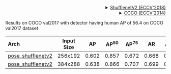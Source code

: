 <!-- [BACKBONE] -->

<details>
<summary align="right"><a href="http://openaccess.thecvf.com/content_ECCV_2018/html/Ningning_Light-weight_CNN_Architecture_ECCV_2018_paper.html">ShufflenetV2 (ECCV'2018)</a></summary>

```bibtex
@inproceedings{ma2018shufflenet,
  title={Shufflenet v2: Practical guidelines for efficient cnn architecture design},
  author={Ma, Ningning and Zhang, Xiangyu and Zheng, Hai-Tao and Sun, Jian},
  booktitle={Proceedings of the European conference on computer vision (ECCV)},
  pages={116--131},
  year={2018}
}
```

</details>

<!-- [DATASET] -->

<details>
<summary align="right"><a href="https://link.springer.com/chapter/10.1007/978-3-319-10602-1_48">COCO (ECCV'2014)</a></summary>

```bibtex
@inproceedings{lin2014microsoft,
  title={Microsoft coco: Common objects in context},
  author={Lin, Tsung-Yi and Maire, Michael and Belongie, Serge and Hays, James and Perona, Pietro and Ramanan, Deva and Doll{\'a}r, Piotr and Zitnick, C Lawrence},
  booktitle={European conference on computer vision},
  pages={740--755},
  year={2014},
  organization={Springer}
}
```

</details>

Results on COCO val2017 with detector having human AP of 56.4 on COCO val2017 dataset

| Arch                                          | Input Size |  AP   | AP<sup>50</sup> | AP<sup>75</sup> |  AR   | AR<sup>50</sup> |                     ckpt                      |                      log                      |
| :-------------------------------------------- | :--------: | :---: | :-------------: | :-------------: | :---: | :-------------: | :-------------------------------------------: | :-------------------------------------------: |
| [pose_shufflenetv2](/configs/body_2d_keypoint/topdown_heatmap/coco/td-hm_shufflenetv2_8xb64-210e_coco-256x192.py) |  256x192   | 0.602 |      0.857      |      0.672      | 0.668 |      0.902      | [ckpt](https://download.openmmlab.com/mmpose/v1/body_2d_keypoint/topdown_heatmap/coco/td-hm_shufflenetv2_8xb64-210e_coco-256x192-51fb931e_20221014.pth) | [log](https://download.openmmlab.com/mmpose/v1/body_2d_keypoint/topdown_heatmap/coco/td-hm_shufflenetv2_8xb64-210e_coco-256x192_20221014.log) |
| [pose_shufflenetv2](/configs/body_2d_keypoint/topdown_heatmap/coco/td-hm_shufflenetv2_8xb64-210e_coco-384x288.py) |  384x288   | 0.638 |      0.866      |      0.707      | 0.699 |      0.910      | [ckpt](https://download.openmmlab.com/mmpose/v1/body_2d_keypoint/topdown_heatmap/coco/td-hm_shufflenetv2_8xb64-210e_coco-384x288-d30ab55c_20221014.pth) | [log](https://download.openmmlab.com/mmpose/v1/body_2d_keypoint/topdown_heatmap/coco/td-hm_shufflenetv2_8xb64-210e_coco-384x288_20221014.log) |
